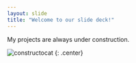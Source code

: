 ```yaml
---
layout: slide
title: "Welcome to our slide deck!"
---
```


My projects are always under construction.


![constructocat](https://octodex.github.com/images/constructocat2.jpg)
{: .center}
